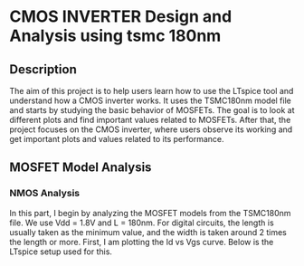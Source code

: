 # CMOS INVERTER Design and Analysis using tsmc 180nm

## Description 
The aim of this project is to help users learn how to use the LTspice tool and understand how a CMOS inverter works. It uses the TSMC180nm model file and starts by studying the basic behavior of MOSFETs. The goal is to look at different plots and find important values related to MOSFETs. After that, the project focuses on the CMOS inverter, where users observe its working and get important plots and values related to its performance.

## MOSFET Model Analysis

### NMOS Analysis
In this part, I begin by analyzing the MOSFET models from the TSMC180nm file. We use Vdd = 1.8V and L = 180nm. For digital circuits, the length is usually taken as the minimum value, and the width is taken around 2 times the length or more. First, I am plotting the Id vs Vgs curve. Below is the LTspice setup used for this.
